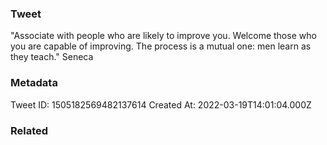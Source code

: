 ### Tweet
"Associate with people who are likely to improve you. Welcome those who you are capable of improving. The process is a mutual one: men learn as they teach." Seneca

### Metadata
Tweet ID: 1505182569482137614
Created At: 2022-03-19T14:01:04.000Z

### Related

